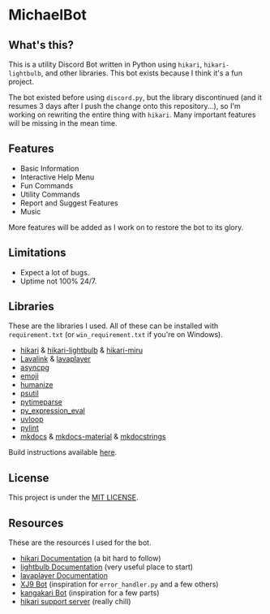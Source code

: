 # MichaelBot

## What's this?

This is a utility Discord Bot written in Python using `hikari`, `hikari-lightbulb`, and other libraries. This bot exists because I think it's a fun project.

The bot existed before using `discord.py`, but the library discontinued (and it resumes 3 days after I push the change onto this repository...), so I'm working on rewriting the entire thing with `hikari`. Many important features will be missing in the mean time.

## Features

- Basic Information
- Interactive Help Menu
- Fun Commands
- Utility Commands
- Report and Suggest Features
- Music

More features will be added as I work on to restore the bot to its glory.

## Limitations

- Expect a lot of bugs.
- Uptime not 100% 24/7.

## Libraries

These are the libraries I used. All of these can be installed with `requirement.txt` (or `win_requirement.txt` if you're on Windows).

- [hikari](https://github.com/hikari-py/hikari) & [hikari-lightbulb](https://github.com/tandemdude/hikari-lightbulb) & [hikari-miru](https://github.com/HyperGH/hikari-miru)
- [Lavalink](https://github.com/freyacodes/Lavalink) & [lavaplayer](https://github.com/HazemMeqdad/lavaplayer)
- [asyncpg](https://github.com/MagicStack/asyncpg)
- [emoji](https://github.com/carpedm20/emoji/)
- [humanize](https://github.com/jmoiron/humanize)
- [psutil](https://github.com/giampaolo/psutil)
- [pytimeparse](https://github.com/wroberts/pytimeparse)
- [py_expression_eval](https://github.com/axiacore/py-expression-eval)
- [uvloop](https://github.com/MagicStack/uvloop)
- [pylint](https://github.com/PyCQA/pylint)
- [mkdocs](https://github.com/mkdocs/mkdocs) & [mkdocs-material](https://github.com/squidfunk/mkdocs-material) & [mkdocstrings](https://github.com/mkdocstrings/mkdocstrings)

Build instructions available [here](./docs/docs/INSTALLATION.md).

## License

This project is under the [MIT LICENSE](LICENSE).

## Resources

These are the resources I used for the bot.

- [hikari Documentation](https://www.hikari-py.dev/hikari/index.html) (a bit hard to follow)
- [lightbulb Documentation](https://hikari-lightbulb.readthedocs.io/en/latest/index.html) (very useful place to start)
- [lavaplayer Documentation](https://lavaplayer.readthedocs.io/en/latest/)
- [XJ9 Bot](https://github.com/kamfretoz/XJ9) (inspiration for `error_handler.py` and a few others)
- [kangakari Bot](https://github.com/IkBenOlie5/Kangakari) (inspiration for a few parts)
- [hikari support server](https://discord.gg/Jx4cNGG) (really chill)
